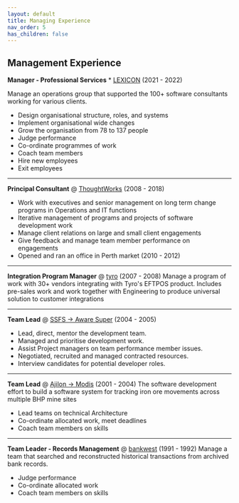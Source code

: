 ```yaml
---
layout: default
title: Managing Experience
nav_order: 5
has_children: false
---
```


## Management Experience

**Manager - Professional Services** * [LEXICON](https://www.lexicon.com.au) (2021 - 2022)

Manage an operations group that supported the 100+ software consultants working for various clients.
- Design organisational structure, roles, and systems
- Implement organisational wide changes
- Grow the organisation from 78 to 137 people
- Judge performance
- Co-ordinate programmes of work
- Coach team members
- Hire new employees
- Exit employees

---

**Principal Consultant** @ [ThoughtWorks](https://www.thoughtworks.com) (2008 - 2018)
- Work with executives and senior management on long term change programs in Operations and IT functions
- Iterative management of programs and projects of software development work
- Manage client relations on large and small client engagements
- Give feedback and manage team member performance on engagements
- Opened and ran an office in Perth market (2010 - 2012)

---

**Integration Program Manager** @ [tyro](https://www.tyro.com) (2007 - 2008)
Manage a program of work with 30+ vendors integrating with Tyro's EFTPOS product. Includes pre-sales work and work together with Engineering to produce universal solution to customer integrations

---

**Team Lead** @ [SSFS -> Aware Super](https://www.tyro.com) (2004 - 2005)
- Lead, direct, mentor the development team.
- Managed and prioritise development work.
- Assist Project managers on team performance member issues.
- Negotiated, recruited and managed contracted resources.
- Interview candidates for potential developer roles.

---

**Team Lead** @ [Ajilon -> Modis](https://www.modis.com) (2001 - 2004)
The software development effort to build a software system for tracking iron ore movements across multiple BHP mine sites
- Lead teams on technical Architecture
- Co-ordinate allocated work, meet deadlines
- Coach team members on skills

---

**Team Leader - Records Management** @ [bankwest](https://www.bankwest.com.au) (1991 - 1992)
Manage a team that searched and reconstructed historical transactions from archived bank records.
- Judge performance
- Co-ordinate allocated work
- Coach team members on skills

